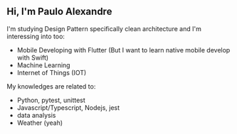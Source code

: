 

## Hi, I'm Paulo Alexandre

I'm studying Design Pattern specifically clean architecture and I'm interessing into too:
- Mobile Developing with Flutter (But I want to learn native mobile develop with Swift)
- Machine Learning
- Internet of Things (IOT)


My  knowledges are related to:
- Python, pytest, unittest
- Javascript/Typescript, Nodejs, jest
- data analysis 
- Weather (yeah)
